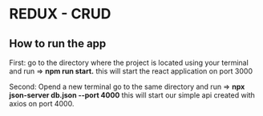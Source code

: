 # REDUX - CRUD

## How to run the app

First: go to the directory where the project is located using your terminal and run => **npm run start.**
this will start the react application on port 3000


Second: Opend a new terminal go to the same directory and run => **npx json-server db.json --port 4000**
this will start our simple api created with axios on port 4000.
